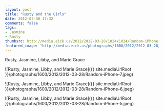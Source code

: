 ```yaml
---
layout: post
title: "Rusty and the Girls"
date: 2012-03-30 17:32
comments: false
tags: 
- Jasmine
- Rusty
thumbsrc: http://media.eick.us/2012/2012-03-28/1024x1024/Random-iPhone-7.jpeg
featured_image: "http://media.eick.us/photographs/1600/2012/2012-03-28/Random-iPhone-7.jpeg"
---
```

Rusty, Jasmine, Libby, and Marie Grace



![Rusty, Jasmine, Libby, and Marie Grace]({{ site.mediaUrlRoot }}/photographs/1600/2012/2012-03-28/Random-iPhone-7.jpeg)
  




![Rusty, Jasmine, Libby, and Marie Grace]({{ site.mediaUrlRoot }}/photographs/1600/2012/2012-03-28/Random-iPhone-6.jpeg)
  




![Rusty, Jasmine, Libby, and Marie Grace]({{ site.mediaUrlRoot }}/photographs/1600/2012/2012-03-28/Random-iPhone-5.jpeg)
  

